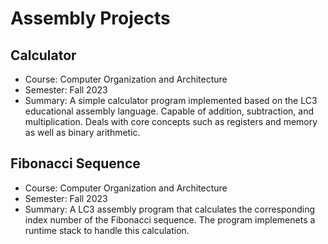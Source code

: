 # Assembly Projects

## Calculator

- Course: Computer Organization and Architecture
- Semester: Fall 2023
- Summary: A simple calculator program implemented based on the LC3 educational assembly language. Capable of addition, subtraction, and multiplication. Deals with core concepts such as registers and memory as well as binary arithmetic.

## Fibonacci Sequence

- Course: Computer Organization and Architecture
- Semester: Fall 2023
- Summary: A LC3 assembly program that calculates the corresponding index number of the Fibonacci sequence. The program implemenets a runtime stack to handle this calculation.
